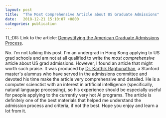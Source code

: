 ```yaml
---
layout: post
title:  "The Most Comprehensive Article about US Graduate Admissions"
date:   2018-12-21 15:10:07 +0800
categories: publication
---
```


TL;DR: Link to the article: [Demystifying the American Graduate Admissions Process](https://cs.stanford.edu/people/rkarthik/DAGAP.pdf).

No. I'm not talking this post. I'm an undergrad in Hong Kong applying to US grad schools and am not at all qualified to write the *most comprehensive* article about US grad admissions. However, I found an article that might worth such praise. It was produced by [Dr. Karthik Raghunathan](https://cs.stanford.edu/people/rkarthik/index.html), a Stanford master's alumnus who have served in the admissions committee and devoted his time make the article very comprehensive and detailed. He is a computer scienctist with an interest in artificial intelligence (specifically, natural language processing), so his experience should be especially useful for people applying to the currently very hot AI programs. The article is definitely one of the best materials that helped me understand the admission process and criteria, if not the best. Hope you enjoy and learn a lot from it.
